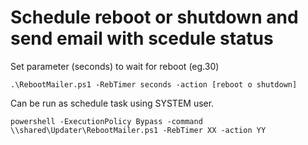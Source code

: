 # Schedule reboot or shutdown and send email with scedule status

Set parameter (seconds) to wait for reboot (eg.30)
```
.\RebootMailer.ps1 -RebTimer seconds -action [reboot o shutdown]
```

Can be run as schedule task using SYSTEM user.

```
powershell -ExecutionPolicy Bypass -command \\shared\Updater\RebootMailer.ps1 -RebTimer XX -action YY
```
